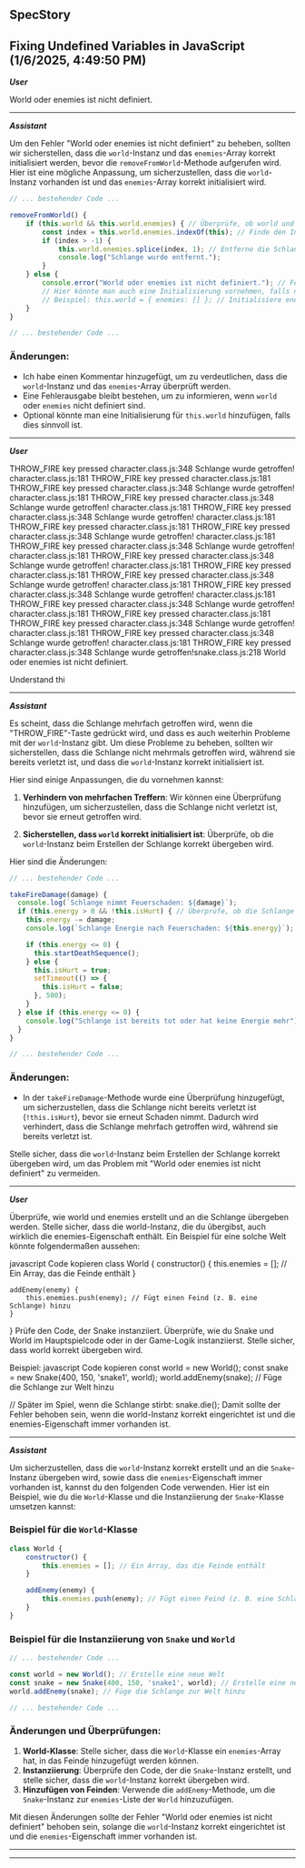 ## SpecStory

## Fixing Undefined Variables in JavaScript (1/6/2025, 4:49:50 PM)

_**User**_

World oder enemies ist nicht definiert.

---

_**Assistant**_

Um den Fehler "World oder enemies ist nicht definiert" zu beheben, sollten wir sicherstellen, dass die `world`-Instanz und das `enemies`-Array korrekt initialisiert werden, bevor die `removeFromWorld`-Methode aufgerufen wird. Hier ist eine mögliche Anpassung, um sicherzustellen, dass die `world`-Instanz vorhanden ist und das `enemies`-Array korrekt initialisiert wird.

```javascript:models/snake.class.js
// ... bestehender Code ...

removeFromWorld() {
    if (this.world && this.world.enemies) { // Überprüfe, ob world und enemies definiert sind
        const index = this.world.enemies.indexOf(this); // Finde den Index der Schlange im enemies-Array
        if (index > -1) {
            this.world.enemies.splice(index, 1); // Entferne die Schlange aus dem Array
            console.log("Schlange wurde entfernt.");
        }
    } else {
        console.error("World oder enemies ist nicht definiert."); // Fehlerausgabe
        // Hier könnte man auch eine Initialisierung vornehmen, falls nötig
        // Beispiel: this.world = { enemies: [] }; // Initialisiere enemies, falls nicht vorhanden
    }
}

// ... bestehender Code ...
```

### Änderungen:
- Ich habe einen Kommentar hinzugefügt, um zu verdeutlichen, dass die `world`-Instanz und das `enemies`-Array überprüft werden.
- Eine Fehlerausgabe bleibt bestehen, um zu informieren, wenn `world` oder `enemies` nicht definiert sind. 
- Optional könnte man eine Initialisierung für `this.world` hinzufügen, falls dies sinnvoll ist.

---

_**User**_

THROW_FIRE key pressed
character.class.js:348 Schlange wurde getroffen!
character.class.js:181 THROW_FIRE key pressed
character.class.js:181 THROW_FIRE key pressed
character.class.js:348 Schlange wurde getroffen!
character.class.js:181 THROW_FIRE key pressed
character.class.js:348 Schlange wurde getroffen!
character.class.js:181 THROW_FIRE key pressed
character.class.js:348 Schlange wurde getroffen!
character.class.js:181 THROW_FIRE key pressed
character.class.js:181 THROW_FIRE key pressed
character.class.js:348 Schlange wurde getroffen!
character.class.js:181 THROW_FIRE key pressed
character.class.js:348 Schlange wurde getroffen!
character.class.js:181 THROW_FIRE key pressed
character.class.js:348 Schlange wurde getroffen!
character.class.js:181 THROW_FIRE key pressed
character.class.js:181 THROW_FIRE key pressed
character.class.js:348 Schlange wurde getroffen!
character.class.js:181 THROW_FIRE key pressed
character.class.js:348 Schlange wurde getroffen!
character.class.js:181 THROW_FIRE key pressed
character.class.js:348 Schlange wurde getroffen!
character.class.js:181 THROW_FIRE key pressed
character.class.js:181 THROW_FIRE key pressed
character.class.js:348 Schlange wurde getroffen!
character.class.js:181 THROW_FIRE key pressed
character.class.js:348 Schlange wurde getroffen!
character.class.js:181 THROW_FIRE key pressed
character.class.js:348 Schlange wurde getroffen!snake.class.js:218 World oder enemies ist nicht definiert.

Understand thi


---

_**Assistant**_

Es scheint, dass die Schlange mehrfach getroffen wird, wenn die "THROW_FIRE"-Taste gedrückt wird, und dass es auch weiterhin Probleme mit der `world`-Instanz gibt. Um diese Probleme zu beheben, sollten wir sicherstellen, dass die Schlange nicht mehrmals getroffen wird, während sie bereits verletzt ist, und dass die `world`-Instanz korrekt initialisiert ist.

Hier sind einige Anpassungen, die du vornehmen kannst:

1. **Verhindern von mehrfachen Treffern**: Wir können eine Überprüfung hinzufügen, um sicherzustellen, dass die Schlange nicht verletzt ist, bevor sie erneut getroffen wird.

2. **Sicherstellen, dass `world` korrekt initialisiert ist**: Überprüfe, ob die `world`-Instanz beim Erstellen der Schlange korrekt übergeben wird.

Hier sind die Änderungen:

```javascript:models/snake.class.js
// ... bestehender Code ...

takeFireDamage(damage) {
  console.log(`Schlange nimmt Feuerschaden: ${damage}`);
  if (this.energy > 0 && !this.isHurt) { // Überprüfe, ob die Schlange nicht bereits verletzt ist
    this.energy -= damage;
    console.log(`Schlange Energie nach Feuerschaden: ${this.energy}`);

    if (this.energy <= 0) {
      this.startDeathSequence();
    } else {
      this.isHurt = true;
      setTimeout(() => {
        this.isHurt = false;
      }, 500);
    }
  } else if (this.energy <= 0) {
    console.log("Schlange ist bereits tot oder hat keine Energie mehr");
  }
}

// ... bestehender Code ...
```

### Änderungen:
- In der `takeFireDamage`-Methode wurde eine Überprüfung hinzugefügt, um sicherzustellen, dass die Schlange nicht bereits verletzt ist (`!this.isHurt`), bevor sie erneut Schaden nimmt. Dadurch wird verhindert, dass die Schlange mehrfach getroffen wird, während sie bereits verletzt ist. 

Stelle sicher, dass die `world`-Instanz beim Erstellen der Schlange korrekt übergeben wird, um das Problem mit "World oder enemies ist nicht definiert" zu vermeiden.

---

_**User**_

Überprüfe, wie world und enemies erstellt und an die Schlange übergeben werden. Stelle sicher, dass die world-Instanz, die du übergibst, auch wirklich die enemies-Eigenschaft enthält. Ein Beispiel für eine solche Welt könnte folgendermaßen aussehen:

javascript
Code kopieren
class World {
    constructor() {
        this.enemies = []; // Ein Array, das die Feinde enthält
    }

    addEnemy(enemy) {
        this.enemies.push(enemy); // Fügt einen Feind (z. B. eine Schlange) hinzu
    }
}
Prüfe den Code, der Snake instanziiert. Überprüfe, wie du Snake und World im Hauptspielcode oder in der Game-Logik instanziierst. Stelle sicher, dass world korrekt übergeben wird.

Beispiel:
javascript
Code kopieren
const world = new World();
const snake = new Snake(400, 150, 'snake1', world);
world.addEnemy(snake); // Füge die Schlange zur Welt hinzu

// Später im Spiel, wenn die Schlange stirbt:
snake.die();
Damit sollte der Fehler behoben sein, wenn die world-Instanz korrekt eingerichtet ist und die enemies-Eigenschaft immer vorhanden ist.





---

_**Assistant**_

Um sicherzustellen, dass die `world`-Instanz korrekt erstellt und an die `Snake`-Instanz übergeben wird, sowie dass die `enemies`-Eigenschaft immer vorhanden ist, kannst du den folgenden Code verwenden. Hier ist ein Beispiel, wie du die `World`-Klasse und die Instanziierung der `Snake`-Klasse umsetzen kannst:

### Beispiel für die `World`-Klasse

```javascript:models/world.class.js
class World {
    constructor() {
        this.enemies = []; // Ein Array, das die Feinde enthält
    }

    addEnemy(enemy) {
        this.enemies.push(enemy); // Fügt einen Feind (z. B. eine Schlange) hinzu
    }
}
```

### Beispiel für die Instanziierung von `Snake` und `World`

```javascript:main.js
// ... bestehender Code ...

const world = new World(); // Erstelle eine neue Welt
const snake = new Snake(400, 150, 'snake1', world); // Erstelle eine neue Schlange und übergebe die Welt
world.addEnemy(snake); // Füge die Schlange zur Welt hinzu

// ... bestehender Code ...
```

### Änderungen und Überprüfungen:
1. **World-Klasse**: Stelle sicher, dass die `World`-Klasse ein `enemies`-Array hat, in das Feinde hinzugefügt werden können.
2. **Instanziierung**: Überprüfe den Code, der die `Snake`-Instanz erstellt, und stelle sicher, dass die `world`-Instanz korrekt übergeben wird.
3. **Hinzufügen von Feinden**: Verwende die `addEnemy`-Methode, um die `Snake`-Instanz zur `enemies`-Liste der `World` hinzuzufügen.

Mit diesen Änderungen sollte der Fehler "World oder enemies ist nicht definiert" behoben sein, solange die `world`-Instanz korrekt eingerichtet ist und die `enemies`-Eigenschaft immer vorhanden ist.

---



---


